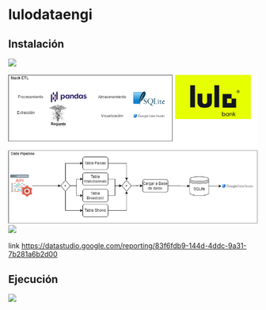 # lulodataengi

##  Instalación
![](https://encrypted-tbn0.gstatic.com/images?q=tbn:ANd9GcS9JcsB5fT_qiNjDxiDCf-WDmfjBACr3omquuWYnyj7zdnpmk9YtDC9LdP8JMdrPZhdyG8&usqp=CAU)


![image info](./model/lulo_diagram.png)
![](https://drive.google.com/file/d/1ddXl-75Pjbx1hSCpe-3gWBEP7w7yF_PB/view?usp=sharing)

link
https://datastudio.google.com/reporting/83f6fdb9-144d-4ddc-9a31-7b281a6b2d00

##  Ejecución
![](https://png.pngtree.com/element_our/png_detail/20181227/coding-on-screen-glyph-black-icon-png_292939.jpg)
